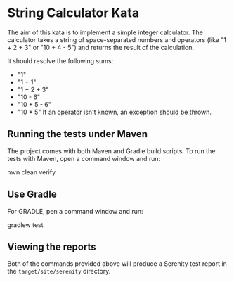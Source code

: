 # String Calculator Kata

The aim of this kata is to implement a simple integer calculator. The calculator takes a string of space-separated numbers and operators (like "1 + 2 + 3" or "10 + 4 - 5") and returns the result of the calculation.

It should resolve the following sums:

- "1"
- "1 + 1"
- "1 + 2 + 3"
- "10 - 6"
- "10 + 5 - 6"
- "10 * 5"
If an operator isn't known, an exception should be thrown.

## Running the tests under Maven

The project comes with both Maven and Gradle build scripts. To run the tests with Maven, open a command window and run:

  mvn clean verify

## Use Gradle

For GRADLE, pen a command window and run:

  gradlew test 

## Viewing the reports

Both of the commands provided above will produce a Serenity test report in the `target/site/serenity` directory.

